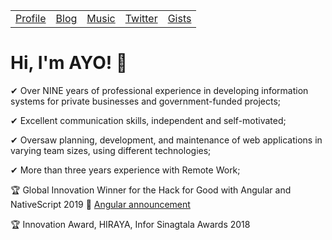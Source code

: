 | | | | | |
| --- | --- | --- |--- | --- |
| [Profile](https://ayco.io) | [Blog](https://blog.ayco.io) | [Music](https://soundcloud.com/ayoayco) | [Twitter](https://twitter.com/ayoayco) | [Gists](https://gist.github.com/ayoayco) |

# Hi, I'm AYO! 👋

✔ Over NINE years of professional experience in developing information systems for private businesses and government-funded projects;

✔ Excellent communication skills, independent and self-motivated;

✔ Oversaw planning, development, and maintenance of web applications in varying team sizes, using different technologies;

✔ More than three years experience with Remote Work;

🏆 Global Innovation Winner for the Hack for Good with Angular and NativeScript 2019 🎉 [Angular announcement](https://blog.angular.io/hack-for-good-6b500f1946a3#36f0)

🏆 Innovation Award, HIRAYA, Infor Sinagtala Awards 2018


<!--
**ayoayco/ayoayco** is a ✨ _special_ ✨ repository because its `README.md` (this file) appears on your GitHub profile.

Here are some ideas to get you started:

- 🔭 I’m currently working on ...
- 🌱 I’m currently learning ...
- 👯 I’m looking to collaborate on ...
- 🤔 I’m looking for help with ...
- 💬 Ask me about ...
- 📫 How to reach me: ...
- 😄 Pronouns: ...
- ⚡ Fun fact: ...

![simpson](https://media2.giphy.com/media/4pMX5rJ4PYAEM/giphy.gif?cid=790b7611ec3de2902571a0602b1853fb93000b3efa5619f9&rid=giphy.gif&ct=g)

-->
